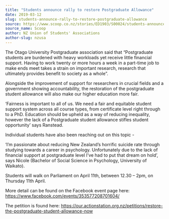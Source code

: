 ```yaml
---
title: "Students announce rally to restore Postgraduate Allowance"
date: 2019-03-12
slug: students-announce-rally-to-restore-postgraduate-allowance
source: https://www.scoop.co.nz/stories/ED1903/S00024/students-announce-rally-to-restore-postgraduate-allowance.htm
source_name: Scoop
author: NZ Union of Students' Associations
author-slug: nzusa
---
```


<p>The Otago University Postgraduate association
said that “Postgraduate students are burdened with heavy
workloads yet receive little financial support. Having to
work twenty or more hours a week in a part-time job to make
ends meet takes a strain on important research, research
that ultimately provides benefit to society as a
whole”.</p>

<p>Alongside the improvement of support for
researchers in crucial fields and a government showing
accountability, the restoration of the postgraduate student
allowance will also make our higher education more
fair.</p>

<p>‘Fairness is important to all of us. We need a
fair and equitable student support system across all course
types, from certificate level right through to a PhD.
Education should be upheld as a way of reducing inequality,
however the lack of a Postgraduate student allowance stifles
student opportunity’ says Ranstead.</p>

<p>Individual students
have also been reaching out on this topic -<p>

<p>‘I’m
passionate about reducing New Zealand’s horrific suicide
rate through studying towards a career in psychology.
Unfortunately due to the lack of financial support at
postgraduate level I’ve had to put that dream on hold’,
says Nicole (Bachelor of Social Science in Psychology,
University of Waikato).</p>

<p>Students will walk on Parliament
on April 11th, between 12.30 – 2pm, on Thursday 11th
April.</p>

<p>More detail can be found on the Facebook event page
here: <a href="https://www.facebook.com/events/353577208701604/" target="_blank">https://www.facebook.com/events/353577208701604/</a></p>

<p>The
petition is found here: <a href="http://www.students.org.nz/r?u=UWx-01KfvOcDwIQ-4le9YbBNyhYnetM7EzRoPhkAa8MApv4d_EhmaBJcVlo1k4L1Be6Bs_vYCfbk601u1cP9p9mHc_Vg3jqIpDtB8l4h5x4Z8LbJipaivEnxI7pR_4BZ&amp;e=96a217cc8fd583b68bf0086c230fcdc10c832467&amp;utm_source=students&amp;utm_medium=email&amp;utm_campaign=pgallowancerally&amp;n=1" target="_blank">https://our.actionstation.org.nz/petitions/restore-the-postgraduate-student-allowance-now</a></p>

